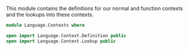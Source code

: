This module contains the definitions for our normal and function contexts and 
the lookups into these contexts.
```agda
module Language.Contexts where

open import Language.Context.Definition public
open import Language.Context.Lookup public
```

